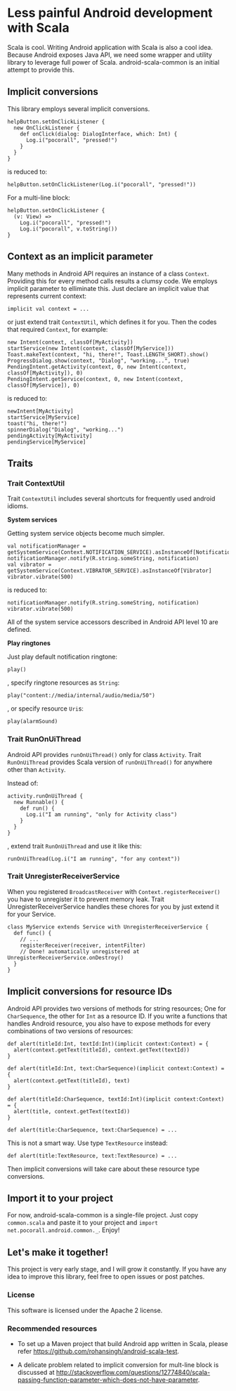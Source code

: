 # Less painful Android development with Scala

Scala is cool. Writing Android application with Scala is also a cool idea. Because Android exposes Java API, we need some wrapper and utility library to leverage full power of Scala. android-scala-common is an initial attempt to provide this.

## Implicit conversions
This library employs several implicit conversions. 

```
helpButton.setOnClickListener {
  new OnClickListener {
	def onClick(dialog: DialogInterface, which: Int) {
	  Log.i("pocorall", "pressed!")
	}
  }
}
```

is reduced to:

    helpButton.setOnClickListener(Log.i("pocorall", "pressed!"))

For a multi-line block:

```
helpButton.setOnClickListener {
  (v: View) =>
    Log.i("pocorall", "pressed!")
    Log.i("pocorall", v.toString())
}
```

## Context as an implicit parameter
Many methods in Android API requires an instance of a class `Context`. Providing this for every method calls results a clumsy code. We employs implicit parameter to elliminate this. Just declare an implicit value that represents current context:

    implicit val context = ...

or just extend trait `ContextUtil`, which defines it for you. Then the codes that required `Context`, for example:

```
new Intent(context, classOf[MyActivity])
startService(new Intent(context, classOf[MyService]))
Toast.makeText(context, "hi, there!", Toast.LENGTH_SHORT).show()
ProgressDialog.show(context, "Dialog", "working...", true)
PendingIntent.getActivity(context, 0, new Intent(context, classOf[MyActivity]), 0)
PendingIntent.getService(context, 0, new Intent(context, classOf[MyService]), 0)
```

is reduced to:

```
newIntent[MyActivity]
startService[MyService]
toast("hi, there!")
spinnerDialog("Dialog", "working...")
pendingActivity[MyActivity]
pendingService[MyService]
```

   
## Traits

### Trait ContextUtil

Trait `ContextUtil` includes several shortcuts for frequently used android idioms.

**System services**

Getting system service objects become much simpler.

```
val notificationManager = getSystemService(Context.NOTIFICATION_SERVICE).asInstanceOf[NotificationManager]
notificationManager.notify(R.string.someString, notification)
val vibrator = getSystemService(Context.VIBRATOR_SERVICE).asInstanceOf[Vibrator]
vibrator.vibrate(500)
```

is reduced to:

```
notificationManager.notify(R.string.someString, notification)
vibrator.vibrate(500)
```

All of the system service accessors described in Android API level 10 are defined.

**Play ringtones**

Just play default notification ringtone:

    play()
	
, specify ringtone resources as `String`:

    play("content://media/internal/audio/media/50")
	
, or specify resource `Uri`s:
	
	play(alarmSound)

	
### Trait RunOnUiThread

Android API provides `runOnUiThread()` only for class `Activity`. Trait `RunOnUiThread` provides Scala version of `runOnUiThread()` for anywhere other than `Activity`.

Instead of:

```
activity.runOnUiThread {
  new Runnable() {
	def run() {
	  Log.i("I am running", "only for Activity class")
	}
  }
}
```

, extend trait `RunOnUiThread` and use it like this:

    runOnUiThread(Log.i("I am running", "for any context"))

	
### Trait UnregisterReceiverService

When you registered `BroadcastReceiver` with `Context.registerReceiver()` you have to unregister it to prevent memory leak. Trait UnregisterReceiverService handles these chores for you by just extend it for your Service.

```
class MyService extends Service with UnregisterReceiverService {
  def func() {
    // ...
	registerReceiver(receiver, intentFilter)
	// Done! automatically unregistered at UnregisterReceiverService.onDestroy()
  }
}
```

## Implicit conversions for resource IDs

Android API provides two versions of methods for string resources; One for `CharSequence`, the other for `Int` as a resource ID. If you write a functions that handles Android resource, you also have to expose methods for every combinations of two versions of resources:

```
def alert(titleId:Int, textId:Int)(implicit context:Context) = {
  alert(context.getText(titleId), context.getText(textId))
}

def alert(titleId:Int, text:CharSequence)(implicit context:Context) = {
  alert(context.getText(titleId), text)
}

def alert(titleId:CharSequence, textId:Int)(implicit context:Context) = {
  alert(title, context.getText(textId))
}

def alert(title:CharSequence, text:CharSequence) = ...
```

This is not a smart way. Use type `TextResource` instead: 

    def alert(title:TextResource, text:TextResource) = ...
	
Then implicit conversions will take care about these resource type conversions.


## Import it to your project

For now, android-scala-common is a single-file project. Just copy `common.scala` and paste it to your project and `import net.pocorall.android.common._`. Enjoy!

## Let's make it together!

This project is very early stage, and I will grow it constantly. If you have any idea to improve this library, feel free to open issues or post patches.

### License

This software is licensed under the Apache 2 license.

### Recommended resources

* To set up a Maven project that build Android app written in Scala, please refer https://github.com/rohansingh/android-scala-test.

* A delicate problem related to implicit conversion for mult-line block is discussed at  http://stackoverflow.com/questions/12774840/scala-passing-function-parameter-which-does-not-have-parameter.
